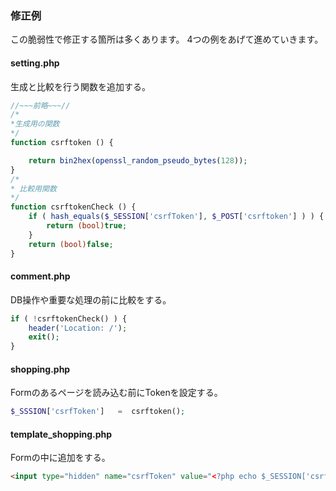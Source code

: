 ### 修正例
この脆弱性で修正する箇所は多くあります。
4つの例をあげて進めていきます。
#### setting.php
生成と比較を行う関数を追加する。
```php
//~~~前略~~~//
/*
*生成用の関数
*/
function csrftoken () {

    return bin2hex(openssl_random_pseudo_bytes(128));
}
/*
* 比較用関数
*/
function csrftokenCheck () {
    if ( hash_equals($_SESSION['csrfToken'], $_POST['csrftoken'] ) ) {
        return (bool)true;
    }
    return (bool)false;
}
```
#### comment.php
DB操作や重要な処理の前に比較をする。
```php
if ( !csrftokenCheck() ) {
    header('Location: /');
    exit();
}
```

#### shopping.php
Formのあるページを読み込む前にTokenを設定する。
```php
$_SSSION['csrfToken']   =  csrftoken();
```

#### template_shopping.php
Formの中に追加をする。
```html
<input type="hidden" name="csrfToken" value="<?php echo $_SESSION['csrfToken'] ?>">
```
